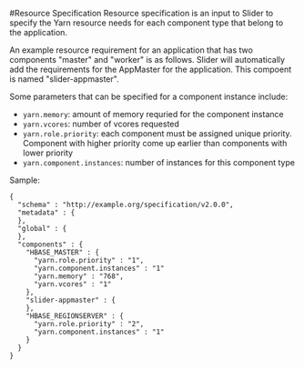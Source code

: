 <!---
   Licensed to the Apache Software Foundation (ASF) under one or more
   contributor license agreements.  See the NOTICE file distributed with
   this work for additional information regarding copyright ownership.
   The ASF licenses this file to You under the Apache License, Version 2.0
   (the "License"); you may not use this file except in compliance with
   the License.  You may obtain a copy of the License at

       http://www.apache.org/licenses/LICENSE-2.0

   Unless required by applicable law or agreed to in writing, software
   distributed under the License is distributed on an "AS IS" BASIS,
   WITHOUT WARRANTIES OR CONDITIONS OF ANY KIND, either express or implied.
   See the License for the specific language governing permissions and
   limitations under the License.
-->

#Resource Specification
Resource specification is an input to Slider to specify the Yarn resource needs for each component type that belong to the application.

An example resource requirement for an application that has two components "master" and "worker" is as follows. Slider will automatically add the requirements for the AppMaster for the application. This compoent is named "slider-appmaster".

Some parameters that can be specified for a component instance include:

* `yarn.memory`: amount of memory requried for the component instance
* `yarn.vcores`: number of vcores requested
* `yarn.role.priority`: each component must be assigned unique priority. Component with higher priority come up earlier than components with lower priority
* `yarn.component.instances`: number of instances for this component type

Sample:

    {
      "schema" : "http://example.org/specification/v2.0.0",
      "metadata" : {
      },
      "global" : {
      },
      "components" : {
        "HBASE_MASTER" : {
          "yarn.role.priority" : "1",
          "yarn.component.instances" : "1"
          "yarn.memory" : "768",
          "yarn.vcores" : "1"
        },
        "slider-appmaster" : {
        },
        "HBASE_REGIONSERVER" : {
          "yarn.role.priority" : "2",
          "yarn.component.instances" : "1"
        }
      }
    }


